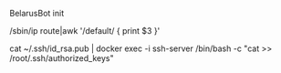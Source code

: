 BelarusBot init


/sbin/ip route|awk '/default/ { print $3 }'

cat ~/.ssh/id_rsa.pub | docker exec -i ssh-server /bin/bash -c "cat >> /root/.ssh/authorized_keys"